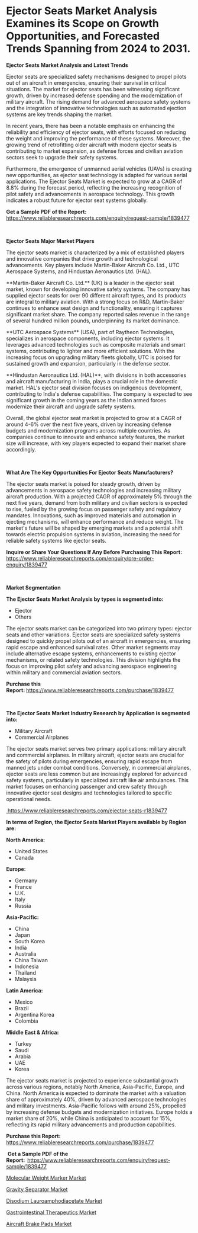 <p><h1>Ejector Seats Market Analysis Examines its Scope on Growth Opportunities, and Forecasted Trends Spanning from 2024 to 2031.</h1></p><p><strong>Ejector Seats Market Analysis and Latest Trends</strong></p>
<p><p>Ejector seats are specialized safety mechanisms designed to propel pilots out of an aircraft in emergencies, ensuring their survival in critical situations. The market for ejector seats has been witnessing significant growth, driven by increased defense spending and the modernization of military aircraft. The rising demand for advanced aerospace safety systems and the integration of innovative technologies such as automated ejection systems are key trends shaping the market.</p><p>In recent years, there has been a notable emphasis on enhancing the reliability and efficiency of ejector seats, with efforts focused on reducing the weight and improving the performance of these systems. Moreover, the growing trend of retrofitting older aircraft with modern ejector seats is contributing to market expansion, as defense forces and civilian aviation sectors seek to upgrade their safety systems.</p><p>Furthermore, the emergence of unmanned aerial vehicles (UAVs) is creating new opportunities, as ejector seat technology is adapted for various aerial applications. The Ejector Seats Market is expected to grow at a CAGR of 8.8% during the forecast period, reflecting the increasing recognition of pilot safety and advancements in aerospace technology. This growth indicates a robust future for ejector seat systems globally.</p></p>
<p><strong>Get a Sample PDF of the Report:&nbsp;</strong> <a href="https://www.reliableresearchreports.com/enquiry/request-sample/1839477?utm_campaign=11&utm_medium=2&utm_source=Github&utm_content=ia&utm_term=02112024&utm_id=ejector-seats">https://www.reliableresearchreports.com/enquiry/request-sample/1839477</a></p>
<p>&nbsp;</p>
<p><strong>Ejector Seats Major Market Players</strong></p>
<p><p>The ejector seats market is characterized by a mix of established players and innovative companies that drive growth and technological advancements. Key players include Martin-Baker Aircraft Co. Ltd., UTC Aerospace Systems, and Hindustan Aeronautics Ltd. (HAL).</p><p>**Martin-Baker Aircraft Co. Ltd.** (UK) is a leader in the ejector seat market, known for developing innovative safety systems. The company has supplied ejector seats for over 90 different aircraft types, and its products are integral to military aviation. With a strong focus on R&D, Martin-Baker continues to enhance seat design and functionality, ensuring it captures significant market share. The company reported sales revenue in the range of several hundred million pounds, underpinning its market dominance.</p><p>**UTC Aerospace Systems** (USA), part of Raytheon Technologies, specializes in aerospace components, including ejector systems. It leverages advanced technologies such as composite materials and smart systems, contributing to lighter and more efficient solutions. With the increasing focus on upgrading military fleets globally, UTC is poised for sustained growth and expansion, particularly in the defense sector.</p><p>**Hindustan Aeronautics Ltd. (HAL)**, with divisions in both accessories and aircraft manufacturing in India, plays a crucial role in the domestic market. HAL's ejector seat division focuses on indigenous development, contributing to India's defense capabilities. The company is expected to see significant growth in the coming years as the Indian armed forces modernize their aircraft and upgrade safety systems.</p><p>Overall, the global ejector seat market is projected to grow at a CAGR of around 4-6% over the next five years, driven by increasing defense budgets and modernization programs across multiple countries. As companies continue to innovate and enhance safety features, the market size will increase, with key players expected to expand their market share accordingly.</p></p>
<p>&nbsp;</p>
<p><strong>What Are The Key Opportunities For Ejector Seats Manufacturers?</strong></p>
<p><p>The ejector seats market is poised for steady growth, driven by advancements in aerospace safety technologies and increasing military aircraft production. With a projected CAGR of approximately 5% through the next five years, demand from both military and civilian sectors is expected to rise, fueled by the growing focus on passenger safety and regulatory mandates. Innovations, such as improved materials and automation in ejecting mechanisms, will enhance performance and reduce weight. The market's future will be shaped by emerging markets and a potential shift towards electric propulsion systems in aviation, increasing the need for reliable safety systems like ejector seats.</p></p>
<p><strong>Inquire or Share Your Questions If Any Before Purchasing This Report:</strong> <a href="https://www.reliableresearchreports.com/enquiry/pre-order-enquiry/1839477?utm_campaign=11&utm_medium=2&utm_source=Github&utm_content=ia&utm_term=02112024&utm_id=ejector-seats">https://www.reliableresearchreports.com/enquiry/pre-order-enquiry/1839477</a></p>
<p>&nbsp;</p>
<p><strong>Market Segmentation</strong></p>
<p><strong>The Ejector Seats Market Analysis by types is segmented into:</strong></p>
<p><ul><li>Ejector</li><li>Others</li></ul></p>
<p><p>The ejector seats market can be categorized into two primary types: ejector seats and other variations. Ejector seats are specialized safety systems designed to quickly propel pilots out of an aircraft in emergencies, ensuring rapid escape and enhanced survival rates. Other market segments may include alternative escape systems, enhancements to existing ejector mechanisms, or related safety technologies. This division highlights the focus on improving pilot safety and advancing aerospace engineering within military and commercial aviation sectors.</p></p>
<p><strong>Purchase this Report:&nbsp;</strong><a href="https://www.reliableresearchreports.com/purchase/1839477?utm_campaign=11&utm_medium=2&utm_source=Github&utm_content=ia&utm_term=02112024&utm_id=ejector-seats">https://www.reliableresearchreports.com/purchase/1839477</a></p>
<p>&nbsp;</p>
<p><strong>The Ejector Seats Market Industry Research by Application is segmented into:</strong></p>
<p><ul><li>Military Aircraft</li><li>Commercial Airplanes</li></ul></p>
<p><p>The ejector seats market serves two primary applications: military aircraft and commercial airplanes. In military aircraft, ejector seats are crucial for the safety of pilots during emergencies, ensuring rapid escape from manned jets under combat conditions. Conversely, in commercial airplanes, ejector seats are less common but are increasingly explored for advanced safety systems, particularly in specialized aircraft like air ambulances. This market focuses on enhancing passenger and crew safety through innovative ejector seat designs and technologies tailored to specific operational needs.</p></p>
<p><a href="https://www.reliableresearchreports.com/ejector-seats-r1839477?utm_campaign=11&utm_medium=2&utm_source=Github&utm_content=ia&utm_term=02112024&utm_id=ejector-seats">&nbsp;https://www.reliableresearchreports.com/ejector-seats-r1839477</a></p>
<p><strong>In terms of Region, the Ejector Seats Market Players available by Region are:</strong></p>
<p>
    <p> <strong> North America: </strong>
        <ul>
            <li>United States</li>
            <li>Canada</li>
        </ul>
        </p> 
    <p> <strong> Europe: </strong>
        <ul>
            <li>Germany</li>
            <li>France</li>
            <li>U.K.</li>
            <li>Italy</li>
            <li>Russia</li>
        </ul>
        </p> 
    <p> <strong> Asia-Pacific: </strong>
        <ul>
            <li>China</li>
            <li>Japan</li>
            <li>South Korea</li>
            <li>India</li>
            <li>Australia</li>
            <li>China Taiwan</li>
            <li>Indonesia</li>
            <li>Thailand</li>
            <li>Malaysia</li>
        </ul>
        </p> 
    <p> <strong> Latin America: </strong>
        <ul>
            <li>Mexico</li>
            <li>Brazil</li>
            <li>Argentina Korea</li>
            <li>Colombia</li>
        </ul>
        </p> 
    <p> <strong> Middle East & Africa: </strong>
        <ul>
            <li>Turkey</li>
            <li>Saudi</li>
            <li>Arabia</li>
            <li>UAE</li>
            <li>Korea</li>
        </ul>
    </p>
    </p>
<p><p>The ejector seats market is projected to experience substantial growth across various regions, notably North America, Asia-Pacific, Europe, and China. North America is expected to dominate the market with a valuation share of approximately 40%, driven by advanced aerospace technologies and military investments. Asia-Pacific follows with around 25%, propelled by increasing defense budgets and modernization initiatives. Europe holds a market share of 20%, while China is anticipated to account for 15%, reflecting its rapid military advancements and production capabilities.</p></p>
<p><strong>Purchase this Report: </strong><a href="https://www.reliableresearchreports.com/purchase/1839477?utm_campaign=11&utm_medium=2&utm_source=Github&utm_content=ia&utm_term=02112024&utm_id=ejector-seats">https://www.reliableresearchreports.com/purchase/1839477</a></p>
<p>&nbsp;<strong>Get a Sample PDF of the Report:&nbsp;&nbsp;</strong><a href="https://www.reliableresearchreports.com/enquiry/request-sample/1839477?utm_campaign=11&utm_medium=2&utm_source=Github&utm_content=ia&utm_term=02112024&utm_id=ejector-seats">https://www.reliableresearchreports.com/enquiry/request-sample/1839477</a></p>
<p><strong></strong></p>
<p><p><a href="https://issuu.com/reportprime-2/docs/molecular-weight-marker-market-size_1b5f7c06bb6d51?utm_campaign=11&utm_medium=2&utm_source=Github&utm_content=ia&utm_term=02112024&utm_id=ejector-seats">Molecular Weight Marker Market</a></p><p><a href="https://www.linkedin.com/pulse/investing-gravity-separator-market-trends-leading-products-i0w1f?utm_campaign=11&utm_medium=2&utm_source=Github&utm_content=ia&utm_term=02112024&utm_id=ejector-seats">Gravity Separator Market</a></p><p><a href="https://medium.com/@malcomuppbi/the-disodium-lauroamphodiacetate-market-has-witnessed-significant-growth-in-recent-years-and-55314c3ccd28?utm_campaign=11&utm_medium=2&utm_source=Github&utm_content=ia&utm_term=02112024&utm_id=ejector-seats">Disodium Lauroamphodiacetate Market</a></p><p><a href="https://issuu.com/reportprime-2/docs/gastrointestinal-therapeutics-marke_f9b3882ee5d4bc?utm_campaign=11&utm_medium=2&utm_source=Github&utm_content=ia&utm_term=02112024&utm_id=ejector-seats">Gastrointestinal Therapeutics Market</a></p><p><a href="https://github.com/ellinutterosx5/Market-Research-Report-List-1/blob/main/aircraft-brake-pads-market.md?utm_campaign=11&utm_medium=2&utm_source=Github&utm_content=ia&utm_term=02112024&utm_id=ejector-seats">Aircraft Brake Pads Market</a></p></p>